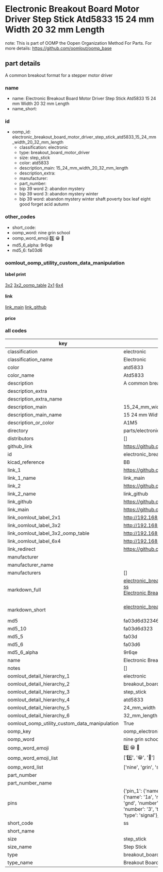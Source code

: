 # Electronic Breakout Board Motor Driver Step Stick Atd5833 15 24 mm Width 20 32 mm Length  

note: This is part of OOMP the Oopen Organization Method For Parts. For more details: https://github.com/oomlout/oomp_base

##  part details
  



A common breakout format for a stepper motor driver



### name
* name: Electronic Breakout Board Motor Driver Step Stick Atd5833 15 24 mm Width 20 32 mm Length
* name_short: 
### id
* oomp_id: electronic_breakout_board_motor_driver_step_stick_atd5833_15_24_mm_width_20_32_mm_length
  * classification: electronic
  * type: breakout_board_motor_driver
  * size: step_stick
  * color: atd5833
  * description_main: 15_24_mm_width_20_32_mm_length
  * description_extra: 
  * manufacturer: 
  * part_number: 
  * bip 39 word 2: abandon mystery
  * bip 39 word 3: abandon mystery winter
  * bip 39 word: abandon mystery winter shaft poverty box leaf eight good forget acid autumn

### other_codes
* short_code: 
* oomp_word: nine grin school
* oomp_word_emoji :nine: :grin: :school:
* md5_6_alpha: 9r6qe
* md5_6: fa03d6






### oomlout_oomp_utility_custom_data_manipulation
#### label print
[3x2](http://192.168.1.245:1112/?label=oomp%209r6qe)
[3x2_oomp_table](http://192.168.1.108:1112/?label=oomp%209r6qe)
[2x1](http://192.168.1.242:1112/?label=oomp%209r6qe)
[6x4](http://192.168.1.55:1112/?label=oomp%209r6qe)    

#### link

[link_main](https://github.com/oomlout/oomlout_oomp_version_1_messy/tree/main/parts/electronic_breakout_board_motor_driver_step_stick_atd5833_15_24_mm_width_20_32_mm_length) [link_github](https://github.com/oomlout/oomlout_oomp_version_1_messy/tree/main/parts/electronic_breakout_board_motor_driver_step_stick_atd5833_15_24_mm_width_20_32_mm_length)                             

#### price







### all codes 
| key | value |  
| --- | --- |  
| classification | electronic |  
| classification_name | Electronic |  
| color | atd5833 |  
| color_name | Atd5833 |  
| description | A common breakout format for a stepper motor driver |  
| description_extra |  |  
| description_extra_name |  |  
| description_main | 15_24_mm_width_20_32_mm_length |  
| description_main_name | 15 24 mm Width 20 32 mm Length |  
| description_or_color | A1M5 |  
| directory | parts/electronic_breakout_board_motor_driver_step_stick_atd5833_15_24_mm_width_20_32_mm_length |  
| distributors | [] |  
| github_link | https://github.com/oomlout/oomlout_oomp_part_src/tree/main/parts/electronic_breakout_board_motor_driver_step_stick_atd5833_15_24_mm_width_20_32_mm_length |  
| id | electronic_breakout_board_motor_driver_step_stick_atd5833_15_24_mm_width_20_32_mm_length |  
| kicad_reference | BB |  
| link_1 | https://github.com/oomlout/oomlout_oomp_version_1_messy/tree/main/parts/electronic_breakout_board_motor_driver_step_stick_atd5833_15_24_mm_width_20_32_mm_length |  
| link_1_name | link_main |  
| link_2 | https://github.com/oomlout/oomlout_oomp_version_1_messy/tree/main/parts/electronic_breakout_board_motor_driver_step_stick_atd5833_15_24_mm_width_20_32_mm_length |  
| link_2_name | link_github |  
| link_github | https://github.com/oomlout/oomlout_oomp_version_1_messy/tree/main/parts/electronic_breakout_board_motor_driver_step_stick_atd5833_15_24_mm_width_20_32_mm_length |  
| link_main | https://github.com/oomlout/oomlout_oomp_version_1_messy/tree/main/parts/electronic_breakout_board_motor_driver_step_stick_atd5833_15_24_mm_width_20_32_mm_length |  
| link_oomlout_label_2x1 | http://192.168.1.242:1112/?label=oomp%209r6qe |  
| link_oomlout_label_3x2 | http://192.168.1.245:1112/?label=oomp%209r6qe |  
| link_oomlout_label_3x2_oomp_table | http://192.168.1.108:1112/?label=oomp%209r6qe |  
| link_oomlout_label_6x4 | http://192.168.1.55:1112/?label=oomp%209r6qe |  
| link_redirect | https://github.com/oomlout/oomlout_oomp_version_1_messy/tree/main/parts/electronic_breakout_board_motor_driver_step_stick_atd5833_15_24_mm_width_20_32_mm_length |  
| manufacturer |  |  
| manufacturer_name |  |  
| manufacturers | [] |  
| markdown_full | [electronic_breakout_board_motor_driver_step_stick_atd5833_15_24_mm_width_20_32_mm_length](none)<br>[ss](none)<br>[Electronic Breakout Board Motor Driver Step Stick Atd5833 15 24 Mm Width 20 32 Mm Length](none)<br><br> |  
| markdown_short | [electronic_breakout_board_motor_driver_step_stick_atd5833_15_24_mm_width_20_32_mm_length](none)<br><br> |  
| md5 | fa03d6d32346efd46a548c4ff8249800 |  
| md5_10 | fa03d6d323 |  
| md5_5 | fa03d |  
| md5_6 | fa03d6 |  
| md5_6_alpha | 9r6qe |  
| name | Electronic Breakout Board Motor Driver Step Stick Atd5833 15 24 mm Width 20 32 mm Length |  
| notes | [] |  
| oomlout_detail_hierarchy_1 | electronic |  
| oomlout_detail_hierarchy_2 | breakout_board_motor_driver |  
| oomlout_detail_hierarchy_3 | step_stick |  
| oomlout_detail_hierarchy_4 | atd5833 |  
| oomlout_detail_hierarchy_5 | 24_mm_width |  
| oomlout_detail_hierarchy_6 | 32_mm_length |  
| oomlout_oomp_utility_custom_data_manipulation | True |  
| oomp_key | oomp_electronic_breakout_board_motor_driver_step_stick_atd5833_15_24_mm_width_20_32_mm_length |  
| oomp_word | nine grin school |  
| oomp_word_emoji | :nine: :grin: :school: |  
| oomp_word_emoji_list | [':nine:', ':grin:', ':school:'] |  
| oomp_word_list | ['nine', 'grin', 'school'] |  
| part_number |  |  
| part_number_name |  |  
| pins | {'pin_1': {'name': 'en', 'number': '1', 'type': 'signal'}, 'pin_10': {'name': 'vdd', 'number': '10', 'type': 'signal'}, 'pin_11': {'name': '1b', 'number': '11', 'type': 'signal'}, 'pin_12': {'name': '1a', 'number': '12', 'type': 'signal'}, 'pin_13': {'name': '2a', 'number': '13', 'type': 'signal'}, 'pin_14': {'name': '2b', 'number': '14', 'type': 'signal'}, 'pin_15': {'name': 'gnd', 'number': '15', 'type': 'signal'}, 'pin_16': {'name': 'vmot', 'number': '16', 'type': 'signal'}, 'pin_2': {'name': 'ms1', 'number': '2', 'type': 'signal'}, 'pin_3': {'name': 'ms2', 'number': '3', 'type': 'signal'}, 'pin_4': {'name': 'ms3', 'number': '4', 'type': 'power'}, 'pin_5': {'name': 'rst', 'number': '5', 'type': 'signal'}, 'pin_6': {'name': 'slp', 'number': '6', 'type': 'signal'}, 'pin_7': {'name': 'step', 'number': '7', 'type': 'signal'}, 'pin_8': {'name': 'dir', 'number': '8', 'type': 'signal'}, 'pin_9': {'name': 'gnd', 'number': '9', 'type': 'signal'}} |  
| short_code | ss |  
| short_name |  |  
| size | step_stick |  
| size_name | Step Stick |  
| type | breakout_board_motor_driver |  
| type_name | Breakout Board Motor Driver |  
